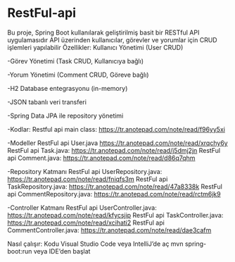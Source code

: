 # RestFul-api

Bu proje, Spring Boot kullanılarak geliştirilmiş basit bir RESTful API uygulamasıdır
API üzerinden kullanıcılar, görevler ve yorumlar için CRUD işlemleri yapılabilir
Özellikler:
 Kullanıcı Yönetimi (User CRUD)

 -Görev Yönetimi (Task CRUD, Kullanıcıya bağlı)

 -Yorum Yönetimi (Comment CRUD, Göreve bağlı)

 -H2 Database entegrasyonu (in-memory)

 -JSON tabanlı veri transferi

 -Spring Data JPA ile repository yönetimi

-Kodlar:
Restful api main class: https://tr.anotepad.com/note/read/f96yy5xi 

-Modeller 
RestFul api User.java https://tr.anotepad.com/note/read/xrqchy6y
RestFul api Task.java: https://tr.anotepad.com/note/read/j5dmj2jn
RestFul api Comment.java: https://tr.anotepad.com/note/read/d86q7qhm

-Repository Katmanı
RestFul api UserRepository.java: https://tr.anotepad.com/note/read/fniqfs3m
RestFul api TaskRepository.java: https://tr.anotepad.com/note/read/47a8338k
RestFul api CommentRepository.java: https://tr.anotepad.com/note/read/rctm6jk9

-Controller Katmanı
RestFul api UserController.java: https://tr.anotepad.com/note/read/kfycsjip
RestFul api TaskController.java: https://tr.anotepad.com/note/read/xcihati2
RestFul api CommentController.java: https://tr.anotepad.com/note/read/dae3cafm

Nasıl çalışır: Kodu Visual Studio Code veya IntelliJ’de aç 
mvn spring-boot:run veya IDE’den başlat 
